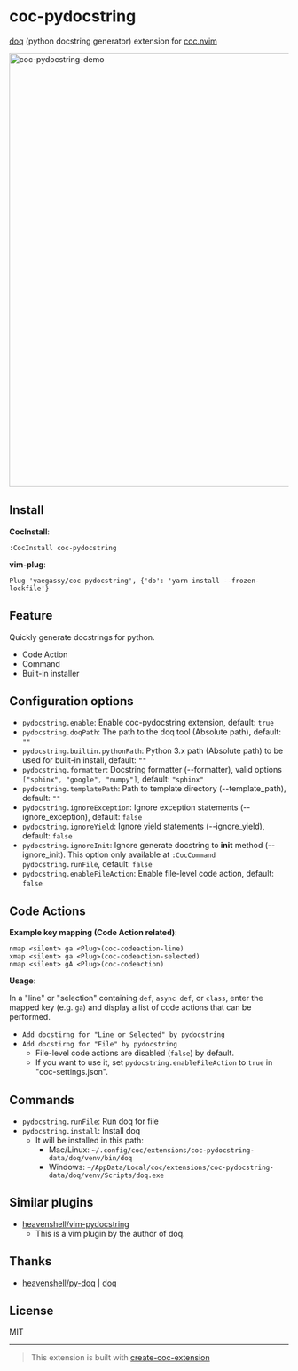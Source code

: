 # coc-pydocstring

[doq](https://pypi.org/project/doq/) (python docstring generator) extension for [coc.nvim](https://github.com/neoclide/coc.nvim)

<img width="780" alt="coc-pydocstring-demo" src="https://user-images.githubusercontent.com/188642/113700321-aac1d500-9711-11eb-8564-bae852b93fa3.gif">

## Install

**CocInstall**:

```vim
:CocInstall coc-pydocstring
```

**vim-plug**:

```vim
Plug 'yaegassy/coc-pydocstring', {'do': 'yarn install --frozen-lockfile'}
```

## Feature

Quickly generate docstrings for python.

- Code Action
- Command
- Built-in installer

## Configuration options

- `pydocstring.enable`: Enable coc-pydocstring extension, default: `true`
- `pydocstring.doqPath`: The path to the doq tool (Absolute path), default: `""`
- `pydocstring.builtin.pythonPath`: Python 3.x path (Absolute path) to be used for built-in install, default: `""`
- `pydocstring.formatter`: Docstring formatter (--formatter), valid options `["sphinx", "google", "numpy"]`, default: `"sphinx"`
- `pydocstring.templatePath`: Path to template directory (--template_path), default: `""`
- `pydocstring.ignoreException`: Ignore exception statements (--ignore_exception), default: `false`
- `pydocstring.ignoreYield`: Ignore yield statements (--ignore_yield), default: `false`
- `pydocstring.ignoreInit`: Ignore generate docstring to __init__ method (--ignore_init). This option only available at `:CocCommand pydocstring.runFile`, default: `false`
- `pydocstring.enableFileAction`: Enable file-level code action, default: `false`

## Code Actions

**Example key mapping (Code Action related)**:

```vim
nmap <silent> ga <Plug>(coc-codeaction-line)
xmap <silent> ga <Plug>(coc-codeaction-selected)
nmap <silent> gA <Plug>(coc-codeaction)
```

**Usage**:

In a "line" or "selection" containing `def`, `async def`, or `class`, enter the mapped key (e.g. `ga`) and display a list of code actions that can be performed.

- `Add docstirng for "Line or Selected" by pydocstring`
- `Add docstirng for "File" by pydocstring`
  - File-level code actions are disabled (`false`) by default.
  - If you want to use it, set `pydocstring.enableFileAction` to `true` in "coc-settings.json".

## Commands

- `pydocstring.runFile`: Run doq for file
- `pydocstring.install`: Install doq
  - It will be installed in this path:
    - Mac/Linux: `~/.config/coc/extensions/coc-pydocstring-data/doq/venv/bin/doq`
    - Windows: `~/AppData/Local/coc/extensions/coc-pydocstring-data/doq/venv/Scripts/doq.exe`

## Similar plugins

- [heavenshell/vim-pydocstring](https://github.com/heavenshell/vim-pydocstring)
  - This is a vim plugin by the author of doq.

## Thanks

- [heavenshell/py-doq](https://github.com/heavenshell/py-doq) | [doq](https://pypi.org/project/doq/)

## License

MIT

---

> This extension is built with [create-coc-extension](https://github.com/fannheyward/create-coc-extension)
